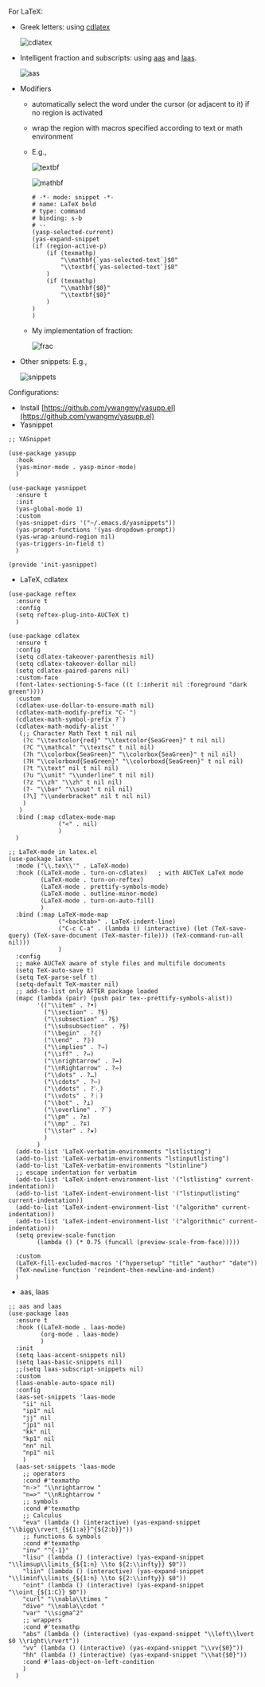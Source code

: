 For LaTeX:

- Greek letters: using [cdlatex](https://github.com/cdominik/cdlatex)
  
  ![cdlatex](./demo/cdlatex.gif)
- Intelligent fraction and subscripts: using [aas](https://github.com/ymarco/auto-activating-snippets) and
  [laas](https://github.com/tecosaur/LaTeX-auto-activating-snippets).

  ![aas](./demo/aas.gif)
- Modifiers
  - automatically select the word under the cursor (or adjacent to it) if no
  region is activated
  - wrap the region with macros specified according to text or math environment
  - E.g., 

    ![textbf](./demo/textbf.gif)

    ![mathbf](./demo/mathbf.gif)

    ```yasnippet
    # -*- mode: snippet -*-
    # name: LaTeX bold
    # type: command
    # binding: s-b
    # --
    (yasp-selected-current)
    (yas-expand-snippet
    (if (region-active-p)
        (if (texmathp)
            "\\mathbf{`yas-selected-text`}$0"
            "\\textbf{`yas-selected-text`}$0"
        )
        (if (texmathp)
            "\\mathbf{$0}"
            "\\textbf{$0}"
        )
    )
    )
    ```
  - My implementation of fraction:
    
    ![frac](./demo/frac.gif)
- Other snippets: E.g., 

    ![snippets](./demo/snippets.gif)

Configurations:

- Install
  [https://github.com/ywangmy/yasupp.el](https://github.com/ywangmy/yasupp.el)
- Yasnippet

```emacs-lisp
;; YASnippet

(use-package yasupp
  :hook
  (yas-minor-mode . yasp-minor-mode)
  )

(use-package yasnippet
  :ensure t
  :init
  (yas-global-mode 1)
  :custom
  (yas-snippet-dirs '("~/.emacs.d/yasnippets"))
  (yas-prompt-functions '(yas-dropdown-prompt))
  (yas-wrap-around-region nil)
  (yas-triggers-in-field t)
  )

(provide 'init-yasnippet)
```

- LaTeX, cdlatex

```emacs-lisp
(use-package reftex
  :ensure t
  :config
  (setq reftex-plug-into-AUCTeX t)
  )

(use-package cdlatex
  :ensure t
  :config
  (setq cdlatex-takeover-parenthesis nil)
  (setq cdlatex-takeover-dollar nil)
  (setq cdlatex-paired-parens nil)
  :custom-face
  (font-latex-sectioning-5-face ((t (:inherit nil :foreground "dark green"))))
  :custom
  (cdlatex-use-dollar-to-ensure-math nil)
  (cdlatex-math-modify-prefix "C-`")
  (cdlatex-math-symbol-prefix ?`)
  (cdlatex-math-modify-alist '
   (;; Character Math Text t nil nil
    (?c "\\textcolor{red}" "\\textcolor{SeaGreen}" t nil nil)
    (?C "\\mathcal" "\\textsc" t nil nil)
    (?h "\\colorbox{SeaGreen}" "\\colorbox{SeaGreen}" t nil nil)
    (?H "\\colorboxd{SeaGreen}" "\\colorboxd{SeaGreen}" t nil nil)
    (?t "\\text" nil t nil nil)
    (?u "\\unit" "\\underline" t nil nil)
    (?z "\\zh" "\\zh" t nil nil)
    (?- "\\bar" "\\sout" t nil nil)
    (?\] "\\underbracket" nil t nil nil)
    )
   )
  :bind (:map cdlatex-mode-map
              ("<" . nil)
              )
  )

;; LaTeX-mode in latex.el
(use-package latex
  :mode ("\\.tex\\'" . LaTeX-mode)
  :hook ((LaTeX-mode . turn-on-cdlatex)   ; with AUCTeX LaTeX mode
         (LaTeX-mode . turn-on-reftex)
         (LaTeX-mode . prettify-symbols-mode)
         (LaTeX-mode . outline-minor-mode)
         (LaTeX-mode . turn-on-auto-fill)
         )
  :bind (:map LaTeX-mode-map
              ("<backtab>" . LaTeX-indent-line)
              ("C-c C-a" . (lambda () (interactive) (let (TeX-save-query) (TeX-save-document (TeX-master-file))) (TeX-command-run-all nil)))
              )
  :config
  ;; make AUCTeX aware of style files and multifile documents
  (setq TeX-auto-save t)
  (setq TeX-parse-self t)
  (setq-default TeX-master nil)
  ;; add-to-list only AFTER package loaded
  (mapc (lambda (pair) (push pair tex--prettify-symbols-alist))
        '(("\\item" . ?•)
          ("\\section" . ?§)
          ("\\subsection" . ?§)
          ("\\subsubsection" . ?§)
          ("\\begin" . ?⦃)
          ("\\end" . ?⦄)
          ("\\implies" . ?⇒)
          ("\\iff" . ?⇔)
          ("\\nrightarrow" . ?↛)
          ("\\nRightarrow" . ?⇏)
          ("\\dots" . ?…)
          ("\\cdots" . ?⋯)
          ("\\ddots" . ?⋱)
          ("\\vdots" . ?⋮)
          ("\\bot" . ?⟂)
          ("\\overline" . ?‾)
          ("\\pm" . ?±)
          ("\\mp" . ?∓)
          ("\\star" . ?★)
          )
        )
  (add-to-list 'LaTeX-verbatim-environments "lstlisting")
  (add-to-list 'LaTeX-verbatim-environments "lstinputlisting")
  (add-to-list 'LaTeX-verbatim-environments "lstinline")
  ;; escape indentation for verbatim
  (add-to-list 'LaTeX-indent-environment-list '("lstlisting" current-indentation))
  (add-to-list 'LaTeX-indent-environment-list '("lstinputlisting" current-indentation))
  (add-to-list 'LaTeX-indent-environment-list '("algorithm" current-indentation))
  (add-to-list 'LaTeX-indent-environment-list '("algorithmic" current-indentation))  
  (setq preview-scale-function
        (lambda () (* 0.75 (funcall (preview-scale-from-face)))))
  
  :custom
  (LaTeX-fill-excluded-macros '("hypersetup" "title" "author" "date"))
  (TeX-newline-function 'reindent-then-newline-and-indent)
  )
```

- aas, laas

```emacs-lisp
;; aas and laas
(use-package laas
  :ensure t
  :hook ((LaTeX-mode . laas-mode)
         (org-mode . laas-mode)
         )
  :init
  (setq laas-accent-snippets nil)
  (setq laas-basic-snippets nil)
  ;;(setq laas-subscript-snippets nil)
  :custom
  (laas-enable-auto-space nil)
  :config
  (aas-set-snippets 'laas-mode
    "ii" nil
    "ip1" nil
    "jj" nil
    "jp1" nil
    "kk" nil
    "kp1" nil
    "nn" nil
    "np1" nil
    )
  (aas-set-snippets 'laas-mode
    ;; operators
    :cond #'texmathp
    "n->" "\\nrightarrow "
    "n=>" "\\nRightarrow "
    ;; symbols
    :cond #'texmathp
    ;; Calculus
    "eva" (lambda () (interactive) (yas-expand-snippet "\\bigg\\rvert_{${1:a}}^{${2:b}}"))
    ;; functions & symbols
    :cond #'texmathp
    "inv" "^{-1}"
    "lisu" (lambda () (interactive) (yas-expand-snippet "\\limsup\\limits_{${1:n} \\to ${2:\\infty}} $0"))
    "liin" (lambda () (interactive) (yas-expand-snippet "\\liminf\\limits_{${1:n} \\to ${2:\\infty}} $0"))
    "oint" (lambda () (interactive) (yas-expand-snippet "\\oint_{${1:C}} $0"))
    "curl" "\\nabla\\times "
    "dive" "\\nabla\\cdot "
    "var" "\\sigma^2"
    ;; wrappers
    :cond #'texmathp
    "abs" (lambda () (interactive) (yas-expand-snippet "\\left\\lvert $0 \\right\\rvert"))
    "vv" (lambda () (interactive) (yas-expand-snippet "\\vv{$0}"))
    "hh" (lambda () (interactive) (yas-expand-snippet "\\hat{$0}"))
    :cond #'laas-object-on-left-condition
    )
  )
```
